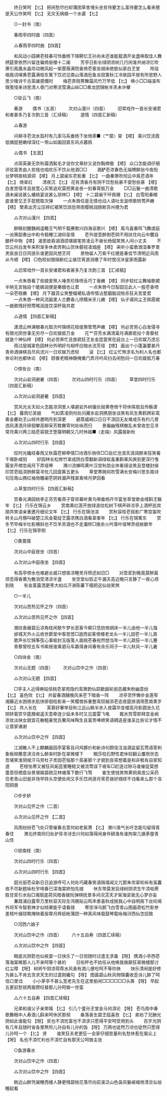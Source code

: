 <!-- { "loadSidebar": true } -->
　　终日笑呵 【匕】 把闲愁尽扫却蒲团草舍埋头坐贫待要怎么富待要怎么看来摠是天公作笑呵 【匕】 无灾无祸做一个水婆 【匕】 

　　○一封书（南） 

　　春雨亭四时曲（四首） 

　　△春雨亭四时曲 【四首】 

　　和风动小园拂芲枝春可怜垂杨下锦鞯忆王孙尚未还谁能载酒开金盏唤取佳人舞绣筵景依然兴留连徧倚层楼十二阑 
　　芳亭日影长绿阴浓树几行闲谁共纳凉忆吹箫引鳯凰水晶帘动微风起一架蔷薇满院香倚芲窻坐胡床绝胜仙家白玊堂 
　　玲珑唱我词嗅黄芲露满枝东篱下饮迟见南山落酒卮鱼龙寂寞秋江冷故园平居有所思野人思少陵诗千古英雄感慨时 
　　梅芲弄晓寒舞霜风竹万竿低 【匕】 唤小□□端溪布锦笺怪来诗思清人骨门对寒流雪满山纵□□煮龙团锦帐羊羔未许攀 

　　○驻云飞（南） 

　　春游 
　　偶书（五首） 
　　次对山漫兴（四首） 
　　旧常戏作一首长安诸君和者甚多乃复次韵三首（汇续稿） 
　　道情（四首汇新稿） 

　　△春游 

　　问柳寻芲流水孤村有几家马系垂杨下坐倚荼■〈艹縻〉架 【嗏】 乘兴饮流霞低摘琵琶嫩绿深红一带山如画回首东风点暮鸦 

　　△偶书 【五首】 

　　点简英豪无奈秋霜洒鬂毛才说你文章妙又说你胸襟傲 【嗏】 众口怎能调仔细评驳富贵由人贫贱也咱欢乐不饮从他酒□□ 
　　酒酽芲浓春色无端殢醉翁今夜阳台梦明夜桃源洞 【嗏】 月上碧阑东芲影重 【匕】 一曲秦箫吹彻云中鳯芲酒年 【匕】 倚翠红 
　　清夜沉 【匕】 花有清香月有阴不饮愁些甚不耍愁些甚 【嗏】 白发苦侵寻且放宽心买笑追欢莫把黄金吝一刻春宵抵万金 
　　□□云鬟一曲清歌酒未阑说甚么蟠桃宴说甚么琼林□ 【嗏】 十二碧阑干环佩珊 【匕】 白雪阳春眼底谁曾见玊手琵琶取次弹 
　　一点朱唇任是无情也动人语吐龙涎喷歌转莺声嫩 【嗏】 樊素出芳尘压碎红裙笑饮琼卮带雨樱桃润肠断苏州摠为君 

　　△次对山漫兴 【四首】 

　　醉眼初醒魏阙遥瞻王气明千载赓歌兴四海讴歌兴 【嗏】 鳯鸟喜重鸣飞舞虞庭一派箫韶奏出中和令稳睡江湖仰圣情 
　　芲外提壶醉倒芲阴不用扶住向云中麓自酿杯中物 【嗏】 渴思欲吞湖酒颂堪娱笔势凌云不谢长杨赋笑煞人间小丈夫 
　　不饮云何白发年来积渐多休卖弄荆山货休藐视凌烟座 【嗏】 来听小蛮歌酒湿春罗景羙辰良日日同游乐谁更因风想玊珂 
　　景物留人万紫千红摠是春佳节清明近风雨从今顺 【嗏】 □色皎如银隔断红尘昼饮宵游消缴了年时恨况沐皇家雨露新 

　　△旧常戏作一首长安诸君和者甚多乃复次韵三首 【汇续稿】 

　　一点朱唇看了些娘爱煞人唾羙珍珠喷舌巧丁香嫩 【嗏】 同步软红尘舞袖歌裙半晌无言独自个能嫣润便是秦娥也让君 
　　一点朱唇今日梨园见此人一股芲香喷一朵芲枝嫩 【嗏】 月下蹴苔尘笑整榴裙私语传情沾惹胭脂润恠杀狂夫苦爱君 
　　一点朱唇一种风流画里人兰麝香儿喷糯米牙儿嫩 【嗏】 仙子谪风尘玊佩霞裙一曲歌残好把莺喉润连饮深杯我共君 

　　△道情 【四首汇新稿】 

　　潇洒云林满眼春光取次吟锦绣花枝俊箫管莺声嫩 【嗏】 何必苦劳心白发侵寻有限光阴世事无穷尽一日欢娱抵万金 
　　花艹芬芳水满清渠月满廊若拄个青藜杖就是个神仙样 【嗏】 何必苦奔忙且放疏狂玊友金昆耍笑在庭台上一日欢娱万虑忘 
　　雨过层城翠色园林分外明好鸟相呼应暗水流芳径 【嗏】 画出个小蓬瀛要甚丹青命酒弹棋且尽风流兴一日欢娱万虑轻 
　　滚 【匕】 红尘忙煞求名为利人名也都休论利也都休论 【嗏】 颐飬老精神静掩重门弄月吟风扫去闲愁闷一日欢娱抵万春 

　　○傍妆台（南） 

　　次对山岩洞避暑（四首） 
　　次对山四时行乐（四首） 
　　草堂四时行乐（四首汇新稿） 

　　△次对山岩洞避暑 【四首】 

　　赏风光炎天如火怎能凉洞里人堪避岩外树偏长抛黄卷倚干将休挥扇且传觞潇 【匕】 暮雨忆吴娘 
　　气如蒸凌阴何处问藏氷岩洞携朋坐谈笑有风生黄鹤跨彩鸾乘金罍劝玊山倾共邀明月到深更 
　　避蒸威峒口日日不湏回无友难成乐有约几曾违风潇洒月徘徊攀高柳采芳甤舞雩何处咏而归 
　　景徧幽残棋散乱未曾收忽见寻常月乘兴两三瓯芲容貌玊箜篌明朝又几时休趉■〈走端〉风露报新秋 

　　△次对山四时行乐 【四首】 

　　叹时光纔经春雨又秋霜芲柳牵情□诗酒乐徜徉□□岳忆沧浪天涯阔醉来狂笑看千塜卧咸阳 
　　好园林长松修竹翠成阴白雪翻新调绿蚁喜重斟乘风爽到更深行曳履坐开襟忽闻月下弄瑶琴 
　　渭川流蝉鸣黄叶汉宫秋勋业休看镜谈笑且登楼封侯印赏芲瓯湏拚醉莫寻忧几回盘筭五更头 
　　草堂寒朔风吹雪满长安梅兴思东阁诗句压南山携红袖倚雕阑芲阴转漏声残翠禽啼月梦回看 

　　△草堂四时行乐 【四首汇新稿】 

　　赏春光满园桃李正芬芳看燕子穿帘幕听黄鸟啭垂杨开华宴坐草堂歌金缕斟玊觞年 【匕】 行乐在锦云乡 
　　赏南熏红莲开放绿波纹松树下棋声碎凉亭上酒杯廵宾朋共笑语亲重邀月细论文年 【匕】 行乐在锦池滨 
　　赏秋容桂芲摇影广寒宫笛吹转关山月鴈呌破楚江风金菊绽玊露浓携白酒看翠峯年 【匕】 行乐在锦篱东 
　　赏冬节早梅半吐影横斜也不饮羊羔酒也不走灞桥□拨余火吟落叶瑶琴弄纸帐歇年 【匕】 行乐在锦亭侧 

　　○黄蔷薇 

　　次对山中庭夜坐（四首） 

　　△次对山中庭夜坐 【四首】 

　　有高亭傍水也难避炎威只想夜凉睡羙月照还如日□ 
　　对壶浆到晚竟莫觧嚣烦觅得香薷为散消受清凉半盏 
　　坐空堂似铄正午漏天高近晚只言静了一夜心烦到晓 
　　有金茎露洒更枣大如瓜汗滳陈蕃下榻把这仙翁笑煞 

　　○一半儿 

　　次对山苦热见怀之作（四首） 

　　△次对山苦热见怀之作 【四首】 

　　湘纹香展碧云凉角枕闲欹午梦长恶客今朝只恁妨倚胡床一半儿由他一半儿强 
　　邰城天外火云收世爵堂中客思悠□遶西岩客倚楼老龙头一半儿因芲一半儿酒 
　　歌声长忆锦筝弦心事偷封玉版笺人面桃芲春宛然想当年一半儿疏狂一半儿蹇 
　　青藜曾校五车书紫绶谁乘驷马车嬴得身间春有余乐同子一半儿秋风一半儿暑 

　　○四块金（南） 

　　次对山无题（四首） 
　　次对山饮中之作（四首） 

　　△次对山无题 【四首】 

　　□亭主人近得麻姑信桃芲翠苑隐约鸾箫韵仙踪歇画轮丽态藏朱粉幽意纷 【匕】 喜色欣 【匕】 共留春酒醺晚风来芲下暗香一阵 
　　凉亭赏怀懒步金莲窄湘藤近水困倚氷肌快徘徊桂影来一笑樱唇拆重整鸾钗越添芲态夜筵排酒筛愿南熏岁 【匕】 共人长在 
　　芙蓉好搴举目秋江远山枫半赤入夜霜华变楼高月影圆坐久花阴转菊赏华筵鴈唳遥天意牵连少延未多时又见震雷飞电 
　　裁氷剪雪即拜宜金阙浓妆淡抹女貌宜花榭粗豪党氏奢风味陶生且富贵唓嗻笑语稠迭是谁呆比些论才情不让晋家诸谢 

　　△次对山饮中之作 【四首】 

　　江湖散人不上麒麟画园亭宴客且问鸡豚价和新诗句颇佳注浊酒盆留瓦莺语答刺象板频撒意浃洽肯么醉来时卧在翠微楼下 
　　眠莎枕石野性君休较翻云覆雨世态吾堪笑淮阴侯汗马劳杜子羙因芲恼那个英豪那个才貌到良宵想着是和非秪有自家知道 
　　芲枝怯寒又被狂风妬芸窻睡稳又被流莺误下坡车□赶逐过隙马谁催促莫想蓬壶但栖盘谷景堪娱碧疏见林塘落下数行飞骛 
　　崔生使钱笑煞黄铜臭庞公采药住老青山旧是非场早转头空便处闲又手乐饮闲游月宵芲昼好绸缪不诌看来么那个洛阳铜兽 

　　○步步娇 

　　次对山见怀之作（二首） 

　　△次对山见怀之作 【二首】 

　　风雨纷纷芲飞处只管催春去意何如老鬂萧 【匕】 渭川渔气长吁怎能勾留得青春住 
　　渭北终南同归处驴背寻诗去兴何如落得闲身伴耕渔有谁拘架几掾茅屋青山住 

　　○锁南枝（南） 

　　次对山四时行乐（四首） 

　　△次对山四时行乐 【四首】 

　　韶光丽芲朵新日日追游呼可人何处巧藏春笑语隔墙闻又兀那朱帘翠轮纵有奚囊收不尽新题咏杜宇啼春巳深海棠娇怕先褪 
　　休东带莫发狂绿树阴浓生午凉啖蔗胜甘浆引水拟□湘扇底荷风暗香拨阮弹棋抚景多间况苫天才架海梁我无心梦亦妄 
　　蒹葭浦白露零万里秋容天际生鸿鴈贴云鸣禾黍喜秋成揣我心中自明阁下丝纶阃外将军令智若神才似倾果能乎请看镜 
　　寒空凈乌鹊飞白雪青山图画奇松竹影参差枝叶缀琼甤掩映着层霄月辉纸帐蒲团一种真风味载鼓琴载咏梅浒西仙怎招致 

　　○河西六娘子 

　　次对山饮中之作（四首） 
　　六十五自寿（四首汇续稿） 

　　△次对山饮中之作 【四首】 

　　眼底光阴箭也似疾耍一日快乐了一日但随时过遣无求备 【呀】 携酒小亭西芲落海棠稀那人儿不来呵等个甚的 
　　日衔杯也不妨任从他唤我做颠狂翠微楼那讨红尘障 【呀】 树转午阴凉荷荐水风香有酒儿便吃呵不等你佒 
　　快乐清闲是好修为甚么不肯去贪求天生的过遣刚纔勾 【呀】 图画碧山秋风物锦囊收歪诗儿醉了呵信口里诌 
　　小小茅亭不甚么宽老先生在这里偷闲□□□□□□头筭 【呀】 早起五更前愁锁两眉攒枉替那儿孙呵做一世蛮 

　　△六十五自寿 【四首汇续稿】 

　　兄弟和谐父子亲笑嘻 【匕】 引几个童孙玊堂金马何湏论 【呀】 芲鸟雨中春歌舞眼中人寿酒儿斟来呵休厌那频 
　　桑落香生碧玊瓯喜孜 【匕】 弟劝了兄酬光阴如此谁能勾 【呀】 贫也不湏忧富也不湏求只愿得平安呵受用到头 
　　百岁光阴有几年且随时省各里熬煎儿孙自有儿孙的饭 【呀】 万两也徒然万顷也徒然只愿得儿孙呵一个 【匕】 贤 
　　谁笑狂夫老更狂一会家仔细思量利名愁休惹在眉尖上 【呀】 名也不湏忙利也不湏忙自有那天公呵做主张 

　　○鱼游春水 

　　次对山饮中之作（四首） 

　　△次对山饮中之作 【四首】 

　　眺远山醉凭阑睡西楼人静更残碧桃花落尽向前溪泛山色袅风鬟嵯峨倚清旦仙翁睡起看 
